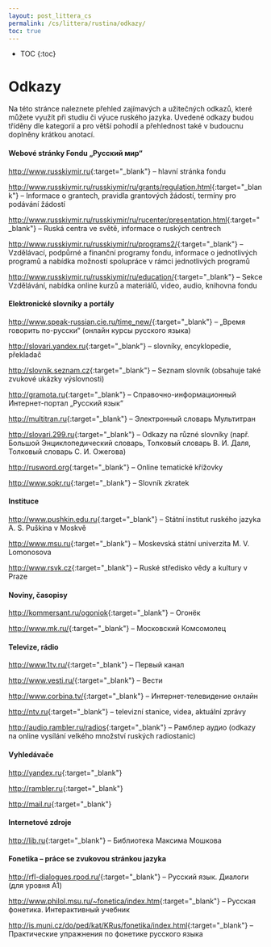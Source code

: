 ```yaml
---
layout: post_littera_cs
permalink: /cs/littera/rustina/odkazy/
toc: true
---
```

* TOC
{:toc}

# Odkazy

Na této stránce naleznete přehled zajímavých a užitečných odkazů, které můžete využít při studiu či výuce ruského jazyka. Uvedené odkazy budou tříděny dle kategorií a pro větší pohodlí a přehlednost také v budoucnu doplněny krátkou anotací.

#### Webové stránky Fondu „Русский мир“

<http://www.russkiymir.ru>{:target="_blank"} – hlavní stránka fondu

<http://www.russkiymir.ru/russkiymir/ru/grants/regulation.html>{:target="_blank"} – Informace o grantech, pravidla grantových žádostí, termíny pro podávání žádostí

<http://www.russkiymir.ru/russkiymir/ru/rucenter/presentation.html>{:target="_blank"} – Ruská centra ve světě, informace o ruských centrech

<http://www.russkiymir.ru/russkiymir/ru/programs2/>{:target="_blank"} – Vzdělávací, podpůrné a finanční programy fondu, informace o jednotlivých programů a nabídka možností spolupráce v rámci jednotlivých programů

<http://www.russkiymir.ru/russkiymir/ru/education/>{:target="_blank"} – Sekce Vzdělávání, nabídka online kurzů a materiálů, video, audio, knihovna fondu

#### Elektronické slovníky a portály

<http://www.speak-russian.cie.ru/time_new/>{:target="_blank"} – „Время говорить по-русски“ (онлайн курсы русского языка)

<http://slovari.yandex.ru>{:target="_blank"} – slovníky, encyklopedie, překladač

<http://slovnik.seznam.cz>{:target="_blank"} – Seznam slovník (obsahuje také zvukové ukázky výslovnosti)

<http://gramota.ru>{:target="_blank"} – Справочно-информационный Интернет-портал „Русский язык“

<http://multitran.ru>{:target="_blank"} – Электронный словарь Мультитран

<http://slovari.299.ru>{:target="_blank"} – Odkazy na různé slovníky (např. Большой Энциклопедический словарь, Толковый словарь В. И. Даля, Толковый словарь С. И. Ожегова)

<http://rusword.org>{:target="_blank"} – Online tematické křížovky

<http://www.sokr.ru>{:target="_blank"} – Slovník zkratek

#### Instituce

<http://www.pushkin.edu.ru>{:target="_blank"} – Státní institut ruského jazyka A. S. Puškina v Moskvě

<http://www.msu.ru>{:target="_blank"} – Moskevská státní univerzita M. V. Lomonosova

<http://www.rsvk.cz>{:target="_blank"} – Ruské středisko vědy a kultury v Praze

#### Noviny, časopisy

<http://kommersant.ru/ogoniok>{:target="_blank"} – Огонёк

<http://www.mk.ru/>{:target="_blank"} – Московский Комсомолец

#### Televize, rádio

<http://www.1tv.ru/>{:target="_blank"} – Первый канал

<http://www.vesti.ru/>{:target="_blank"} – Вести

<http://www.corbina.tv/>{:target="_blank"} – Интернет-телевидение онлайн

<http://ntv.ru>{:target="_blank"} – televizní stanice, videa, aktuální zprávy

<http://audio.rambler.ru/radios>{:target="_blank"} – Рамблер аудио (odkazy na online vysílání velkého množství ruských radiostanic)

#### Vyhledávače

<http://yandex.ru>{:target="_blank"}

<http://rambler.ru>{:target="_blank"}

<http://mail.ru>{:target="_blank"}

#### Internetové zdroje

<http://lib.ru>{:target="_blank"} – Библиотека Максима Мошкова

#### Fonetika – práce se zvukovou stránkou jazyka

<http://rfl-dialogues.rpod.ru/>{:target="_blank"} – Русский язык. Диалоги (для уровня A1)

<http://www.philol.msu.ru/~fonetica/index.htm>{:target="_blank"} – Русская фонетика. Интерактивный учебник

<http://is.muni.cz/do/ped/kat/KRus/fonetika/index.html>{:target="_blank"} – Практические упражнения по фонетике русского языка
